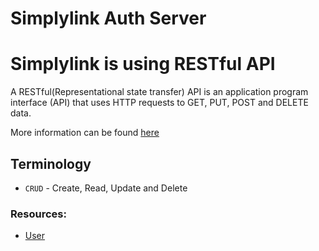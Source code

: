 Simplylink Auth Server
====================


# Simplylink is using RESTful API

A RESTful(Representational state transfer) API is an application program interface (API) that uses HTTP requests to GET, PUT, POST and DELETE data.


More information can be found [here](https://en.wikipedia.org/wiki/Representational_state_transfer)

## Terminology

* `CRUD` - Create, Read, Update and Delete

### Resources: 

* [User](user.md)